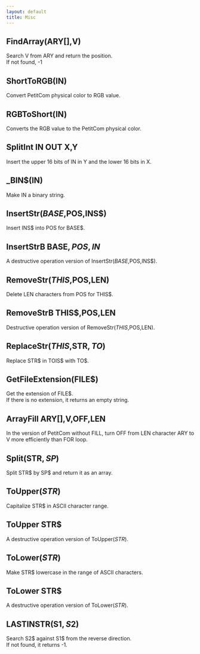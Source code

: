 ```yaml
---
layout: default
title: Misc
---
```

## FindArray(ARY[],V)
Search V from ARY and return the position.\
If not found, -1

## ShortToRGB(IN)
Convert PetitCom physical color to RGB value.

## RGBToShort(IN)
Converts the RGB value to the PetitCom physical color.

## SplitInt IN OUT X,Y
Insert the upper 16 bits of IN in Y and the lower 16 bits in X.

## _BIN$(IN)
Make IN a binary string.

## InsertStr$(BASE$,POS,INS$)
Insert INS$ into POS for BASE$.

## InsertStrB BASE$,POS,IN$
A destructive operation version of InsertStr$(BASE$,POS,INS$).

## RemoveStr$(THIS$,POS,LEN)
Delete LEN characters from POS for THIS$.

## RemoveStrB THIS$,POS,LEN
Destructive operation version of RemoveStr$(THIS$,POS,LEN).

## ReplaceStr$(THIS$,STR$,TO$)
Replace STR$ in TOIS$ with TO$.

## GetFileExtension(FILE$)
Get the extension of FILE$.\
If there is no extension, it returns an empty string.

## ArrayFill ARY[],V,OFF,LEN
In the version of PetitCom without FILL, turn OFF from LEN character ARY to V more efficiently than FOR loop.

## Split(STR$,SP$)
Split STR$ by SP$ and return it as an array.

## ToUpper$(STR$)
Capitalize STR$ in ASCII character range.

## ToUpper STR$
A destructive operation version of ToUpper$(STR$).

## ToLower$(STR$)
Make STR$ lowercase in the range of ASCII characters.

## ToLower STR$
A destructive operation version of ToLower$(STR$).

## LASTINSTR(S1$,S2$)
Search S2$ against S1$ from the reverse direction.\
If not found, it returns -1.
